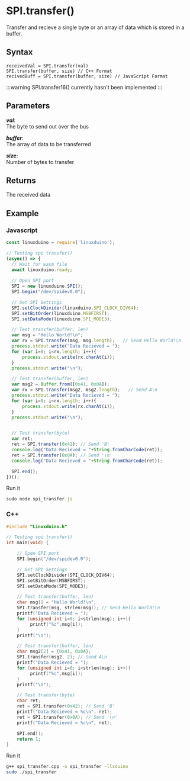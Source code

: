 # SPI.transfer()
Transfer and recieve a single byte or an array of data which is stored in a buffer. 

## Syntax 
```
receivedVal = SPI.transfer(val)
SPI.transfer(buffer, size) // C++ Format
recivedBuff = SPI.transfer(buffer, size) // JavaScript Format
``` 
:::warning
SPI.transfer16() currently hasn't been implemented
:::

## Parameters 

***val***:   
The byte to send out over the bus   

***buffer***:   
The array of data to be transferred   

***size***:   
Number of bytes to transfer   


## Returns 
The received data

## Example

### Javascript 
```js
const linuxduino = require('linuxduino');

// Testing spi transfer()
(async() => {
  // Wait for wasm file
  await linuxduino.ready;
  
  // Open SPI port
  SPI = new linuxduino.SPI();
  SPI.begin("/dev/spidev0.0");

  // Set SPI Settings
  SPI.setClockDivider(linuxduino.SPI_CLOCK_DIV64);
  SPI.setBitOrder(linuxduino.MSBFIRST);
  SPI.setDataMode(linuxduino.SPI_MODE3);

  // Test transfer(buffer, len)
  var msg = "Hello World!\n";
  var rx = SPI.transfer(msg, msg.length);   // Send Hello World!\n
  process.stdout.write("Data Recieved = "); 
  for (var i=0; i<rx.length; i++){
      process.stdout.write(rx.charAt(i));
  }
  process.stdout.write("\n");

  // Test transfer(buffer, len)
  var msg2 = Buffer.from([0x41, 0x0A]);
  var rx = SPI.transfer(msg2, msg2.length);   // Send A\n
  process.stdout.write("Data Recieved = "); 
  for (var i=0; i<rx.length; i++){
      process.stdout.write(rx.charAt(i));
  }
  process.stdout.write("\n");


  // Test transfer(byte)
  var ret; 
  ret = SPI.transfer(0x42); // Send 'B'
  console.log("Data Recieved = "+String.fromCharCode(ret));
  ret = SPI.transfer(0x0A); // Send '\n'
  console.log("Data Recieved = "+String.fromCharCode(ret));

  SPI.end(); 
})();
```

Run it
```js
sudo node spi_transfer.js
```

### C++
```cpp
#include "Linuxduino.h"

// Testing spi transfer()
int main(void) {

    // Open SPI port
    SPI.begin("/dev/spidev0.0");

    // Set SPI Settings
    SPI.setClockDivider(SPI_CLOCK_DIV64);
    SPI.setBitOrder(MSBFIRST);
    SPI.setDataMode(SPI_MODE3);

    // Test transfer(buffer, len)
    char msg[] = "Hello World!\n";
    SPI.transfer(msg, strlen(msg)); // Send Hello World!\n
    printf("Data Recieved = ");
    for (unsigned int i=0; i<strlen(msg); i++){
         printf("%c",msg[i]);
    }
    printf("\n");

    // Test transfer(buffer, len)
    char msg2[2] = {0x41, 0x0A};
    SPI.transfer(msg2, 2); // Send A\n
    printf("Data Recieved = ");
    for (unsigned int i=0; i<strlen(msg); i++){
         printf("%c",msg[i]);
    }
    printf("\n");

    // Test transfer(byte)
    char ret;
    ret = SPI.transfer(0x42); // Send 'B'
    printf("Data Recieved = %c\n", ret);
    ret = SPI.transfer(0x0A); // Send '\n'
    printf("Data Recieved = %c\n", ret);

    SPI.end(); 
    return 1;
}
```

Run it
```sh
g++ spi_transfer.cpp -o spi_transfer -llxduino
sudo ./spi_transfer
```